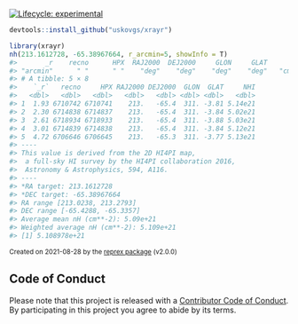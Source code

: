 <!-- badges: start -->
[![Lifecycle: experimental](https://img.shields.io/badge/lifecycle-experimental-orange.svg)](https://lifecycle.r-lib.org/articles/stages.html#experimental)
<!-- badges: end -->

```R
devtools::install_github("uskovgs/xrayr")
```


```R
library(xrayr)
nh(213.1612728, -65.38967664, r_arcmin=5, showInfo = T)
#>       _r    recno      HPX  RAJ2000  DEJ2000     GLON     GLAT      NHI 
#> "arcmin"      " "      " "    "deg"    "deg"    "deg"    "deg"   "cm-2" 
#> # A tibble: 5 × 8
#>    `_r`   recno     HPX RAJ2000 DEJ2000  GLON  GLAT     NHI
#>   <dbl>   <dbl>   <dbl>   <dbl>   <dbl> <dbl> <dbl>   <dbl>
#> 1  1.93 6710742 6710741    213.   -65.4  311. -3.81 5.14e21
#> 2  2.30 6714838 6714837    213.   -65.4  311. -3.84 5.02e21
#> 3  2.61 6718934 6718933    213.   -65.4  311. -3.88 5.03e21
#> 4  3.01 6714839 6714838    213.   -65.4  311. -3.84 5.12e21
#> 5  4.72 6706646 6706645    213.   -65.3  311. -3.77 5.13e21
#> ----
#> This value is derived from the 2D HI4PI map, 
#>  a full-sky HI survey by the HI4PI collaboration 2016,
#>  Astronomy & Astrophysics, 594, A116.
#> ----
#> *RA target: 213.1612728
#> *DEC target: -65.38967664
#> RA range [213.0238, 213.2793]
#> DEC range [-65.4288, -65.3357]
#> Average mean nH (cm**-2): 5.09e+21 
#> Weighted average nH (cm**-2): 5.109e+21
#> [1] 5.108978e+21
```

<sup>Created on 2021-08-28 by the [reprex package](https://reprex.tidyverse.org) (v2.0.0)</sup>



## Code of Conduct

Please note that this project is released with a [Contributor Code of Conduct](CODE_OF_CONDUCT.md).
  By participating in this project you agree to abide by its terms.
